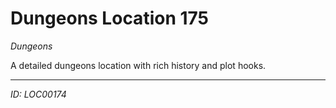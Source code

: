 # Dungeons Location 175

*Dungeons*

A detailed dungeons location with rich history and plot hooks.

---
*ID: LOC00174*